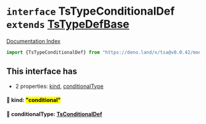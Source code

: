 # `interface` TsTypeConditionalDef `extends` [TsTypeDefBase](../private.interface.TsTypeDefBase/README.md)

[Documentation Index](../README.md)

```ts
import {TsTypeConditionalDef} from "https://deno.land/x/tsa@v0.0.42/mod.ts"
```

## This interface has

- 2 properties:
[kind](#-kind-conditional),
[conditionalType](#-conditionaltype-tsconditionaldef)


#### 📄 kind: <mark>"conditional"</mark>



#### 📄 conditionalType: [TsConditionalDef](../interface.TsConditionalDef/README.md)



